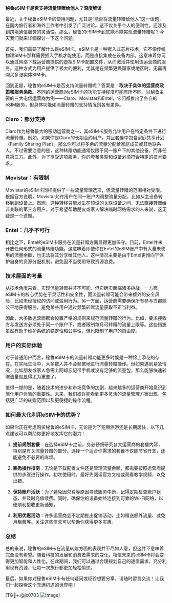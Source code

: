 **秘鲁eSIM卡是否支持流量转赠给他人？深度解读**

最近，关于秘鲁eSIM卡的使用问题，尤其是“能否将流量转赠给他人”这一话题，在国内旅行者和海外工作者中引发了广泛讨论。这不仅关乎个人的便利性，还涉及到跨境通信服务的灵活性。那么，秘鲁的eSIM卡到底能不能实现流量转赠呢？今天我们就来详细探讨一下这个问题。

首先，我们需要了解什么是eSIM卡。eSIM卡是一种嵌入式芯片技术，它不像传统物理SIM卡那样需要插入手机才能使用，而是直接集成在设备内部。这意味着你可以通过网络下载运营商提供的虚拟SIM卡配置文件，从而激活并使用该运营商的服务。这种方式为用户提供了极大的便利，尤其是在频繁更换国家或地区时，无需再购买多张实体SIM卡。

回到正题，秘鲁的eSIM卡是否支持流量转赠呢？答案是：**取决于具体的运营商政策和服务条款**。不同的运营商对eSIM卡的功能支持程度可能有所不同。以秘鲁主要的三大电信运营商为例——Claro、Movistar和Entel，它们都推出了各自的eSIM服务，但具体功能如流量转赠的支持情况则各有差异。

### Claro：部分支持

Claro作为秘鲁最大的移动运营商之一，其eSIM卡服务允许用户在特定条件下进行流量转赠。例如，如果你是Claro的长期合约用户，并且套餐中包含家庭共享计划（Family Sharing Plan），那么你可以将多余的流量分配给家庭成员或其他联系人。不过需要注意的是，这种转赠功能通常仅限于同一账户下的其他设备，而非任意第三方。此外，为了享受这项服务，你的套餐类型和设备必须符合特定的技术要求。

### Movistar：有限制

Movistar的eSIM卡同样提供了一些流量管理选项，但流量转赠的范围相对受限。根据官方说明，Movistar允许用户在同一账户内调整流量分配，比如从主设备转移到副设备上。然而，这种转移只能发生在预设的关联设备之间，无法直接转赠给非关联的第三方用户。对于希望帮助朋友或家人解决临时网络需求的人来说，这无疑是一个遗憾。

### Entel：几乎不可行

相比之下，Entel的eSIM卡服务在流量转赠方面显得更加保守。目前，Entel并未开放任何形式的流量转赠功能。这意味着即使你在Entel的eSIM账户中有大量未使用的流量余额，也无法将其分享给其他人。这种情况主要是由于Entel更倾向于保护自身的资源分配机制，避免因不当使用导致资源浪费。

### 技术层面的考量

从技术角度来看，实现流量转赠并非不可能，但它确实面临诸多挑战。一方面，eSIM卡的核心优势在于灵活性和安全性，而流量转赠可能会带来额外的安全风险，比如未经授权的访问或滥用行为。另一方面，运营商需要确保所有参与方都能公平地获得服务，避免某些用户通过频繁转赠流量获取不正当利益。

因此，大多数运营商都会设置严格的规则来规范流量转赠的行为。比如，要求接收方与发送方必须处于同一个账户下，或者限制每月可转赠的流量上限等。这些措施虽然有助于维护系统的稳定性和公平性，但也限制了用户的自由度。

### 用户的实际体验

对于普通用户而言，秘鲁eSIM卡的流量转赠功能更多时候是一种锦上添花的存在。在实际生活中，大多数人并不会频繁地进行流量转赠操作。但如果遇到紧急情况，比如朋友或家人急需上网却忘记带手机或没有足够的流量包，那么能够快速转赠流量就显得尤为重要了。

值得一提的是，随着技术的进步和市场竞争的加剧，越来越多的运营商开始意识到简化用户体验的重要性。未来，我们或许能看到更多灵活的流量管理方案出现，包括更广泛的转赠范围以及更便捷的操作流程。

### 如何最大化利用eSIM卡的优势？

如果你正在考虑购买秘鲁的eSIM卡，无论是为了短期旅游还是长期居住，以下几点建议可以帮助你更好地发挥它的潜力：

1. **提前规划套餐**：在选择eSIM卡之前，务必仔细研究各大运营商的套餐内容，特别是有关流量转赠的部分。选择一个适合你需求的套餐不仅能节省开支，还能避免不必要的麻烦。
   
2. **熟悉操作指南**：无论是下载配置文件还是管理流量余额，都需要按照运营商提供的步骤进行操作。初次使用时，最好先阅读官方文档或观看教学视频，以免出错。

3. **保持账户活跃**：为了避免因欠费等原因导致服务中断，记得定期检查账户状态，并及时充值续费。同时，确保你的设备始终连接到可靠的Wi-Fi网络，以便顺利接收更新通知。

4. **利用优惠活动**：许多运营商会不定期推出促销活动，比如赠送额外流量、减免月租费等。关注这些信息可以帮助你获得更多实惠。

### 总结

总的来说，秘鲁的eSIM卡在流量转赠方面的表现并不尽如人意，但这并不意味着完全没有希望。随着科技的发展和消费者需求的变化，相信未来的eSIM卡将会变得更加智能和人性化。在此期间，我们可以通过合理规划自己的通信需求，充分利用现有资源，让每一次旅行都更加轻松愉快。

最后，如果你对秘鲁eSIM卡有任何疑问或经验想要分享，请随时留言交流！让我们一起探索这个充满机遇的世界吧！

[TG💪+ @jx0703 ![Image](https://github.com/user-attachments/assets/dbca1d08-cadb-493c-b0ec-ad6f7a83f270)]